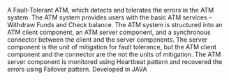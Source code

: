 
A Fault-Tolerant ATM, which detects and tolerates the errors in the ATM system. The ATM system provides users with the basic ATM services – Withdraw Funds and Check balance. The ATM system is structured into an ATM client component, an ATM server component, and a synchronous connector between the client and the server components. The server component is the unit of mitigation for fault tolerance, but the ATM client component and the connector are the not the units of mitigation. The ATM server component is monitored using Heartbeat pattern and recovered the errors using Failover pattern. Developed in JAVA
